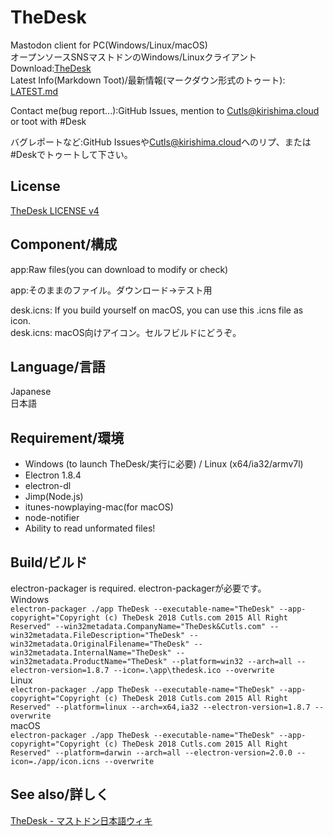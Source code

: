 # TheDesk
Mastodon client for PC(Windows/Linux/macOS)  
オープンソースSNSマストドンのWindows/Linuxクライアント  
Download:[TheDesk](https://thedesk.top)  
Latest Info(Markdown Toot)/最新情報(マークダウン形式のトゥート): [LATEST.md](https://github.com/cutls/TheDesk/blob/master/LATEST.md)

Contact me(bug report...):GitHub Issues, mention to [Cutls@kirishima.cloud](https://kirishima.cloud/@Cutls) or toot with #Desk  

バグレポートなど:GitHub Issuesや[Cutls@kirishima.cloud](https://kirishima.cloud/@Cutls)へのリプ、または#Deskでトゥートして下さい。  

## License

[TheDesk LICENSE v4](https://github.com/cutls/TheDesk/blob/master/LICENSE.md)

## Component/構成

app:Raw files(you can download to modify or check)  

app:そのままのファイル。ダウンロード→テスト用  

desk.icns: If you build yourself on macOS, you can use this .icns file as icon.  
desk.icns: macOS向けアイコン。セルフビルドにどうぞ。  

## Language/言語

Japanese  
日本語

## Requirement/環境

- Windows (to launch TheDesk/実行に必要) / Linux (x64/ia32/armv7l)
- Electron 1.8.4
- electron-dl
- Jimp(Node.js)
- itunes-nowplaying-mac(for macOS)
- node-notifier
- Ability to read unformated files!

## Build/ビルド
electron-packager is required. electron-packagerが必要です。  
Windows  
`electron-packager ./app TheDesk --executable-name="TheDesk" --app-copyright="Copyright (c) TheDesk 2018 Cutls.com 2015 All Right Reserved" --win32metadata.CompanyName="TheDesk&Cutls.com" --win32metadata.FileDescription="TheDesk" --win32metadata.OriginalFilename="TheDesk" --win32metadata.InternalName="TheDesk" --win32metadata.ProductName="TheDesk" --platform=win32 --arch=all --electron-version=1.8.7 --icon=.\app\thedesk.ico --overwrite`  
Linux  
`electron-packager ./app TheDesk --executable-name="TheDesk" --app-copyright="Copyright (c) TheDesk 2018 Cutls.com 2015 All Right Reserved" --platform=linux --arch=x64,ia32 --electron-version=1.8.7 --overwrite`  
macOS  
`electron-packager ./app TheDesk --executable-name="TheDesk" --app-copyright="Copyright (c) TheDesk 2018 Cutls.com 2015 All Right Reserved" --platform=darwin --arch=all --electron-version=2.0.0 --icon=./app/icon.icns --overwrite`  

## See also/詳しく

[TheDesk - マストドン日本語ウィキ](https://ja.mstdn.wiki/TheDesk)